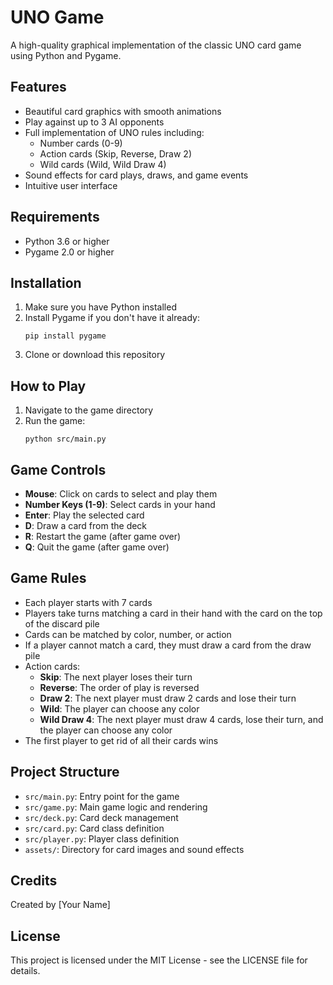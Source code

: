# UNO Game

A high-quality graphical implementation of the classic UNO card game using Python and Pygame.

## Features

- Beautiful card graphics with smooth animations
- Play against up to 3 AI opponents
- Full implementation of UNO rules including:
  - Number cards (0-9)
  - Action cards (Skip, Reverse, Draw 2)
  - Wild cards (Wild, Wild Draw 4)
- Sound effects for card plays, draws, and game events
- Intuitive user interface

## Requirements

- Python 3.6 or higher
- Pygame 2.0 or higher

## Installation

1. Make sure you have Python installed
2. Install Pygame if you don't have it already:
   ```
   pip install pygame
   ```
3. Clone or download this repository

## How to Play

1. Navigate to the game directory
2. Run the game:
   ```
   python src/main.py
   ```

## Game Controls

- **Mouse**: Click on cards to select and play them
- **Number Keys (1-9)**: Select cards in your hand
- **Enter**: Play the selected card
- **D**: Draw a card from the deck
- **R**: Restart the game (after game over)
- **Q**: Quit the game (after game over)

## Game Rules

- Each player starts with 7 cards
- Players take turns matching a card in their hand with the card on the top of the discard pile
- Cards can be matched by color, number, or action
- If a player cannot match a card, they must draw a card from the draw pile
- Action cards:
  - **Skip**: The next player loses their turn
  - **Reverse**: The order of play is reversed
  - **Draw 2**: The next player must draw 2 cards and lose their turn
  - **Wild**: The player can choose any color
  - **Wild Draw 4**: The next player must draw 4 cards, lose their turn, and the player can choose any color
- The first player to get rid of all their cards wins

## Project Structure

- `src/main.py`: Entry point for the game
- `src/game.py`: Main game logic and rendering
- `src/deck.py`: Card deck management
- `src/card.py`: Card class definition
- `src/player.py`: Player class definition
- `assets/`: Directory for card images and sound effects

## Credits

Created by [Your Name]

## License

This project is licensed under the MIT License - see the LICENSE file for details.
